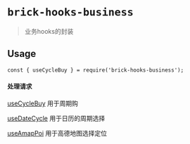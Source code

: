 # `brick-hooks-business`

> 业务hooks的封装

## Usage

```
const { useCycleBuy } = require('brick-hooks-business');
```

#### 处理请求
[useCycleBuy](./src/useCycleBuy/README.md) 用于周期购

[useDateCycle](./src/useDateCycle/README.md) 用于日历的周期选择

[useAmapPoi](./src/useAmapPoi/README.md) 用于高德地图选择定位
